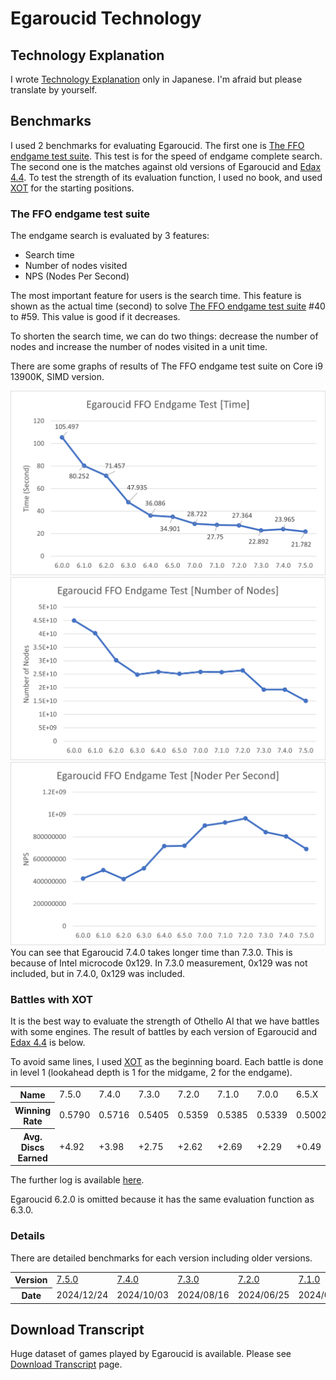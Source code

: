 # Egaroucid Technology



## Technology Explanation

I wrote [Technology Explanation](https://www.egaroucid.nyanyan.dev/ja/technology/explanation/) only in Japanese. I'm afraid but please translate by yourself.



## Benchmarks

I used 2 benchmarks for evaluating Egaroucid. The first one is [The FFO endgame test suite](http://www.radagast.se/othello/ffotest.html). This test is for the speed of endgame complete search. The second one is the matches against old versions of Egaroucid and [Edax 4.4](https://github.com/abulmo/edax-reversi/releases/tag/v4.4). To test the strength of its evaluation function, I used no book, and used [XOT](https://berg.earthlingz.de/xot/aboutxot.php?lang=en) for the starting positions.

### The FFO endgame test suite

The endgame search is evaluated by 3 features:

<ul>
    <li>Search time</li>
    <li>Number of nodes visited</li>
    <li>NPS (Nodes Per Second)</li>
</ul>

The most important feature for users is the search time. This feature is shown as the actual time (second) to solve [The FFO endgame test suite](http://www.radagast.se/othello/ffotest.html) #40 to #59. This value is good if it decreases.

To shorten the search time, we can do two things: decrease the number of nodes and increase the number of nodes visited in a unit time.

There are some graphs of results of The FFO endgame test suite on Core i9 13900K, SIMD version.

<div class="centering_box">
	<img class="pic2" src="img/ffo_time.png">
    <img class="pic2" src="img/ffo_node.png">
    <img class="pic2" src="img/ffo_nps.png">
</div>
You can see that Egaroucid 7.4.0 takes longer time than 7.3.0. This is because of Intel microcode 0x129. In 7.3.0 measurement, 0x129 was not included, but in 7.4.0, 0x129 was included.

### Battles with XOT

It is the best way to evaluate the strength of Othello AI that we have battles with some engines. The result of battles by each version of Egaroucid and [Edax 4.4](https://github.com/abulmo/edax-reversi/releases/tag/v4.4) is below.

To avoid same lines, I used [XOT](https://berg.earthlingz.de/xot/aboutxot.php?lang=en) as the beginning board. Each battle is done in level 1 (lookahead depth is 1 for the midgame, 2 for the endgame).

<div class="table_wrapper"><table>
<tr><th>Name</th><td>7.5.0</td><td>7.4.0</td><td>7.3.0</td><td>7.2.0</td><td>7.1.0</td><td>7.0.0</td><td>6.5.X</td><td>6.4.X</td><td>6.3.X</td><td>6.1.X</td><td>6.0.X</td><td>Edax</td><tr><th>Winning Rate</th><td>0.5790</td><td>0.5716</td><td>0.5405</td><td>0.5359</td><td>0.5385</td><td>0.5339</td><td>0.5002</td><td>0.4724</td><td>0.4403</td><td>0.4781</td><td>0.4135</td><td>0.3963</td><tr><th>Avg. Discs Earned</th><td>+4.92</td><td>+3.98</td><td>+2.75</td><td>+2.62</td><td>+2.69</td><td>+2.29</td><td>+0.49</td><td>-1.72</td><td>-4.03</td><td>-1.44</td><td>-5.71</td><td>-6.84</td>
</table></div>




The further log is available [here](./battle.txt).

Egaroucid 6.2.0 is omitted because it has the same evaluation function as 6.3.0.



### Details

There are detailed benchmarks for each version including older versions.

<div class="table_wrapper"><table>
<tr><th>Version</th><td><a href="./benchmarks/7_5_0/">7.5.0</a></td><td><a href="./benchmarks/7_4_0/">7.4.0</a></td><td><a href="./benchmarks/7_3_0/">7.3.0</a></td><td><a href="./benchmarks/7_2_0/">7.2.0</a></td><td><a href="./benchmarks/7_1_0/">7.1.0</a></td><td><a href="./benchmarks/7_0_0/">7.0.0</a></td><td><a href="./benchmarks/6_5_0/">6.5.0</a></td><td><a href="./benchmarks/6_4_0/">6.4.0</a></td><td><a href="./benchmarks/6_3_0/">6.3.0</a></td><td><a href="./benchmarks/6_2_0/">6.2.0</a></td><td><a href="./benchmarks/6_1_0/">6.1.0</a></td><td><a href="./benchmarks/6_0_0/">6.0.0</a></td><td><a href="./benchmarks/5_10_0/">5.10.0</a></td><td><a href="./benchmarks/5_9_0/">5.9.0</a></td><td><a href="./benchmarks/5_8_0/">5.8.0</a></td><td><a href="./benchmarks/5_7_0/">5.7.0</a></td><td><a href="./benchmarks/5_5_0/">5.5.0/5.6.0</a></td><td><a href="./benchmarks/5_4_1/">5.4.1</a></td><tr><th>Date</th><td>2024/12/24</td><td>2024/10/03</td><td>2024/08/16</td><td>2024/06/25</td><td>2024/06/06</td><td>2024/04/17</td><td>2023/10/25</td><td>2023/09/01</td><td>2023/07/09</td><td>2023/03/15</td><td>2022/12/23</td><td>2022/10/10</td><td>2022/06/08</td><td>2022/06/07</td><td>2022/05/13</td><td>2022/03/26</td><td>2022/03/16</td><td>2022/03/02</td>
</table></div>







## Download Transcript

Huge dataset of games played by Egaroucid is available. Please see [Download Transcript](./transcript) page.

